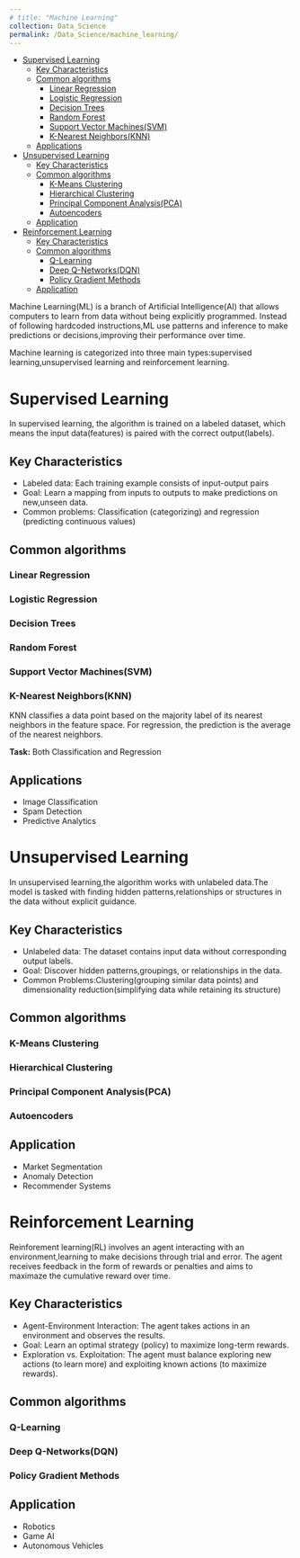 ```yaml
---
# title: "Machine Learning"
collection: Data_Science
permalink: /Data_Science/machine_learning/
---
```

- [Supervised Learning](#supervised-learning)
  - [Key Characteristics](#key-characteristics)
  - [Common algorithms](#common-algorithms)
    - [Linear Regression](#linear-regression)
    - [Logistic Regression](#logistic-regression)
    - [Decision Trees](#decision-trees)
    - [Random Forest](#random-forest)
    - [Support Vector Machines(SVM)](#support-vector-machinessvm)
    - [K-Nearest Neighbors(KNN)](#k-nearest-neighborsknn)
  - [Applications](#applications)
- [Unsupervised Learning](#unsupervised-learning)
  - [Key Characteristics](#key-characteristics-1)
  - [Common algorithms](#common-algorithms-1)
    - [K-Means Clustering](#k-means-clustering)
    - [Hierarchical Clustering](#hierarchical-clustering)
    - [Principal Component Analysis(PCA)](#principal-component-analysispca)
    - [Autoencoders](#autoencoders)
  - [Application](#application)
- [Reinforcement Learning](#reinforcement-learning)
  - [Key Characteristics](#key-characteristics-2)
  - [Common algorithms](#common-algorithms-2)
    - [Q-Learning](#q-learning)
    - [Deep Q-Networks(DQN)](#deep-q-networksdqn)
    - [Policy Gradient Methods](#policy-gradient-methods)
  - [Application](#application-1)

Machine Learning(ML) is a branch of Artificial Intelligence(AI) that allows computers to learn from data without being explicitly programmed. Instead of following hardcoded instructions,ML use patterns and inference to make predictions or decisions,improving their performance over time.

Machine learning is categorized into three main types:supervised learning,unsupervised learning and reinforcement learning.

# Supervised Learning
In supervised learning, the algorithm is trained on a labeled dataset, which means the input data(features) is paired with the correct output(labels).
## Key Characteristics
- Labeled data: Each training example consists of input-output pairs
- Goal: Learn a mapping from inputs to outputs to make predictions on new,unseen data.
- Common problems: Classification (categorizing) and regression (predicting continuous values)

## Common algorithms
### Linear Regression

### Logistic Regression

### Decision Trees

### Random Forest

### Support Vector Machines(SVM)


### K-Nearest Neighbors(KNN)
KNN classifies a data point based on the majority label of its nearest neighbors in the feature space. For regression, the prediction is the average of the nearest neighbors.

**Task:** Both Classification and Regression

  
## Applications
- Image Classification
- Spam Detection
- Predictive Analytics



# Unsupervised Learning
In unsupervised learning,the algorithm works with unlabeled data.The model is tasked with finding hidden patterns,relationships or structures in the data without explicit guidance.
## Key Characteristics
- Unlabeled data: The dataset contains input data without corresponding output labels.
- Goal: Discover hidden patterns,groupings, or relationships in the data.
- Common Problems:Clustering(grouping similar data points) and dimensionality reduction(simplifying data while retaining its structure)

## Common algorithms
### K-Means Clustering

### Hierarchical Clustering

### Principal Component Analysis(PCA)

### Autoencoders

## Application
- Market Segmentation
- Anomaly Detection
- Recommender Systems

# Reinforcement Learning
Reinforement learning(RL) involves an agent interacting with an environment,learning to make decisions through trial and error.
The agent receives feedback in the form of rewards or penalties and aims to maximaze the cumulative reward over time.
## Key Characteristics
- Agent-Environment Interaction: The agent takes actions in an environment and observes the results.
- Goal: Learn an optimal strategy (policy) to maximize long-term rewards.
- Exploration vs. Exploitation: The agent must balance exploring new actions (to learn more) and exploiting known actions (to maximize rewards).


## Common algorithms
### Q-Learning

### Deep Q-Networks(DQN)

### Policy Gradient Methods


## Application
- Robotics
- Game AI
- Autonomous Vehicles
